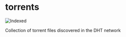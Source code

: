 torrents 
========
![Indexed](https://img.shields.io/badge/indexed-112340-blue)

Collection of torrent files discovered in the DHT network

